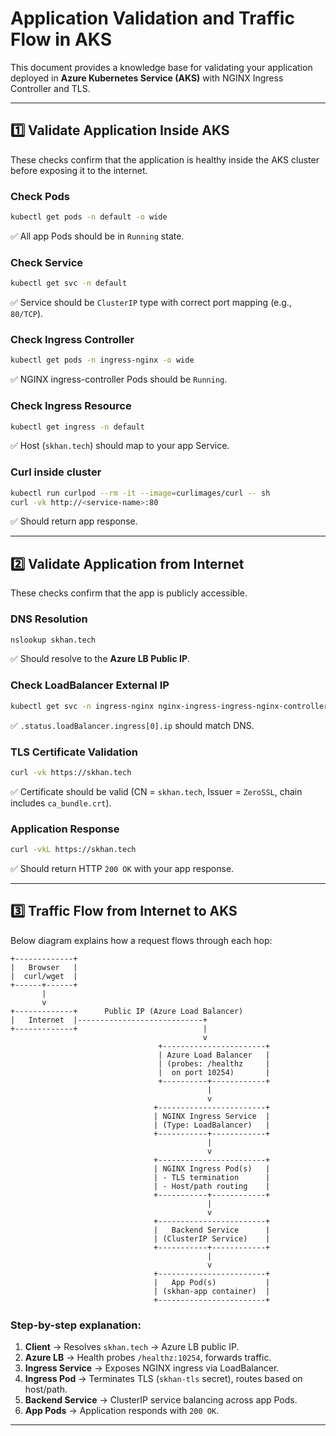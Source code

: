 # Application Validation and Traffic Flow in AKS

This document provides a knowledge base for validating your application deployed in **Azure Kubernetes Service (AKS)** with NGINX Ingress Controller and TLS.  

---

## 1️⃣ Validate Application Inside AKS

These checks confirm that the application is healthy inside the AKS cluster before exposing it to the internet.

### Check Pods
```bash
kubectl get pods -n default -o wide
```
✅ All app Pods should be in `Running` state.  

### Check Service
```bash
kubectl get svc -n default
```
✅ Service should be `ClusterIP` type with correct port mapping (e.g., `80/TCP`).  

### Check Ingress Controller
```bash
kubectl get pods -n ingress-nginx -o wide
```
✅ NGINX ingress-controller Pods should be `Running`.  

### Check Ingress Resource
```bash
kubectl get ingress -n default
```
✅ Host (`skhan.tech`) should map to your app Service.  

### Curl inside cluster
```bash
kubectl run curlpod --rm -it --image=curlimages/curl -- sh
curl -vk http://<service-name>:80
```
✅ Should return app response.  

---

## 2️⃣ Validate Application from Internet

These checks confirm that the app is publicly accessible.

### DNS Resolution
```bash
nslookup skhan.tech
```
✅ Should resolve to the **Azure LB Public IP**.  

### Check LoadBalancer External IP
```bash
kubectl get svc -n ingress-nginx nginx-ingress-ingress-nginx-controller
```
✅ `.status.loadBalancer.ingress[0].ip` should match DNS.  

### TLS Certificate Validation
```bash
curl -vk https://skhan.tech
```
✅ Certificate should be valid (CN = `skhan.tech`, Issuer = `ZeroSSL`, chain includes `ca_bundle.crt`).  

### Application Response
```bash
curl -vkL https://skhan.tech
```
✅ Should return HTTP `200 OK` with your app response.  

---

## 3️⃣ Traffic Flow from Internet to AKS

Below diagram explains how a request flows through each hop:

```
+-------------+
|   Browser   |
|  curl/wget  |
+------+------+ 
       |
       v
+-------------+      Public IP (Azure Load Balancer)
|   Internet  |----------------------------+
+-------------+                            |
                                           v
                                 +-----------------------+
                                 | Azure Load Balancer   |
                                 | (probes: /healthz     |
                                 |  on port 10254)       |
                                 +----------+------------+
                                            |
                                            v
                                +------------------------+
                                | NGINX Ingress Service  |
                                | (Type: LoadBalancer)   |
                                +-----------+------------+
                                            |
                                            v
                                +------------------------+
                                | NGINX Ingress Pod(s)   |
                                | - TLS termination      |
                                | - Host/path routing    |
                                +-----------+------------+
                                            |
                                            v
                                +------------------------+
                                |   Backend Service      |
                                | (ClusterIP Service)    |
                                +-----------+------------+
                                            |
                                            v
                                +------------------------+
                                |   App Pod(s)           |
                                | (skhan-app container)  |
                                +------------------------+
```

### Step-by-step explanation:
1. **Client** → Resolves `skhan.tech` → Azure LB public IP.  
2. **Azure LB** → Health probes `/healthz:10254`, forwards traffic.  
3. **Ingress Service** → Exposes NGINX ingress via LoadBalancer.  
4. **Ingress Pod** → Terminates TLS (`skhan-tls` secret), routes based on host/path.  
5. **Backend Service** → ClusterIP service balancing across app Pods.  
6. **App Pods** → Application responds with `200 OK`.  

---

